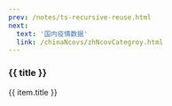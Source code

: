 ```yaml
---
prev: /notes/ts-recursive-reuse.html
next: 
  text: '国内疫情数据'
  link: /chinaNcovs/zhNcovCategroy.html
---
```


<div>
  <h3>{{ title }}</h3>
  <div class="btn-box">
    <my-button v-for="(item, i) in linkList"
               :key="i"
               :type="i % 2 == 0 ? 'primary' : 'danger'"
               @click="handleClick(item.link)">{{ item.title }}</my-button>
  </div>
</div>

<script setup>
import { ref } from 'vue'

const title = ref('海外疫情数据记录')

const linkList = ref([])

linkList.value = [{"title": "20220819-1506","link": "./20220819-1506.html"},{"title": "20220822-0742","link": "./20220822-0742.html"},{"title": "20220825-1046","link": "./20220825-1046.html"},{"title": "20220826-0714","link": "./20220826-0714.html"},{"title": "20220827-0751","link": "./20220827-0751.html"},{"title": "20220828-0718","link": "./20220828-0718.html"},{"title": "20220829-1909","link": "./20220829-1909.html"},{"title": "20220830-1950","link": "./20220830-1950.html"},{"title": "20220901-0712","link": "./20220901-0712.html"},{"title": "20220902-1004","link": "./20220902-1004.html"},{"title": "20220903-0718","link": "./20220903-0718.html"},{"title": "20220904-0720","link": "./20220904-0720.html"},{"title": "20220905-0708","link": "./20220905-0708.html"},{"title": "20220906-0711","link": "./20220906-0711.html"},{"title": "20220907-0747","link": "./20220907-0747.html"},{"title": "20220908-0722","link": "./20220908-0722.html"},{"title": "20220909-0000","link": "./20220909-0000.html"},{"title": "20220910-0715","link": "./20220910-0715.html"},{"title": "20220911-0733","link": "./20220911-0733.html"},{"title": "20220912-1020","link": "./20220912-1020.html"},{"title": "20220913-1001","link": "./20220913-1001.html"},{"title": "20220914-0939","link": "./20220914-0939.html"},{"title": "20220915-0719","link": "./20220915-0719.html"},{"title": "20220916-0722","link": "./20220916-0722.html"},{"title": "20220917-0720","link": "./20220917-0720.html"},{"title": "20220918-0721","link": "./20220918-0721.html"},{"title": "20220919-0912","link": "./20220919-0912.html"},{"title": "20220920-0721","link": "./20220920-0721.html"},{"title": "20220921-0722","link": "./20220921-0722.html"},{"title": "20220922-0723","link": "./20220922-0723.html"},{"title": "20220923-0723","link": "./20220923-0723.html"},{"title": "20220924-1027","link": "./20220924-1027.html"},{"title": "20220925-1022","link": "./20220925-1022.html"},{"title": "20220926-0754","link": "./20220926-0754.html"},{"title": "20220927-0723","link": "./20220927-0723.html"},{"title": "20220927-1454","link": "./20220927-1454.html"},{"title": "20220928-1037","link": "./20220928-1037.html"},{"title": "20220929-0722","link": "./20220929-0722.html"},{"title": "20220930-1037","link": "./20220930-1037.html"},{"title": "20220930-1457","link": "./20220930-1457.html"},{"title": "20221001-0959","link": "./20221001-0959.html"},{"title": "20221002-0958","link": "./20221002-0958.html"},{"title": "20221003-0721","link": "./20221003-0721.html"},{"title": "20221004-0723","link": "./20221004-0723.html"},{"title": "20221005-0719","link": "./20221005-0719.html"},{"title": "20221006-0712","link": "./20221006-0712.html"},{"title": "20221007-0716","link": "./20221007-0716.html"},{"title": "20221008-0941","link": "./20221008-0941.html"},{"title": "20221009-1031","link": "./20221009-1031.html"},{"title": "20221010-0726","link": "./20221010-0726.html"},{"title": "20221011-1014","link": "./20221011-1014.html"},{"title": "20221012-0728","link": "./20221012-0728.html"},]

const handleClick = (link) => {
  const a = document.createElement('a')
  a.style.display = 'none'
  a.href = link
  a.rel = 'external nofollow'
  a.target = '_blank'
  document.body.appendChild(a)
  a.click()
  document.body.removeChild(a)
}
</script>

<style lang="scss" scoped>
.btn-box {
  display: flex;
  flex-wrap: wrap;
  gap: 10px;
}
.el-button + .el-button {
  margin-left: 0;
}
</style>
